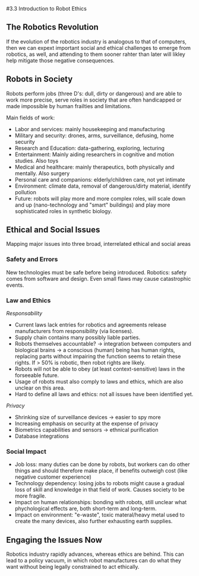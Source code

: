 #3.3 Introduction to Robot Ethics
## The Robotics Revolution
If the evolution of the robotics industry is analogous to that of computers, then we can
expext important social and ethical challenges to emerge from robotics, as well, and
attending to them sooner rahter than later will likley help mitigate those negative
consequences.

## Robots in Society
Robots perform jobs (three D's: dull, dirty or dangerous) and are able to work more
precise, serve roles in society that are often handicapped or made impossible by human
frailties and limitations.

Main fields of work:

* Labor and services: mainly housekeeping and manufacturing
* Military and security: drones, arms, surveillance, defusing, home security
* Research and Education: data-gathering, exploring, lecturing
* Entertainment: Mainly aiding researchers in cognitive and motion studies. Also toys
* Medical and healthcare: mainly therapeutics, both physically and mentally. Also surgery
* Personal care and companions: elderly/children care, not yet intimate
* Environment: climate data, removal of dangerous/dirty material, identify pollution
* Future: robots will play more and more complex roles, will scale down and up (nano-technology and "smart" buildings) and play more sophisticated roles in synthetic biology.

## Ethical and Social Issues
Mapping major issues into three broad, interrelated ethical and social areas

### Safety and Errors
New technologies must be safe before being introduced.
Robotics: safety comes from software and design. Even small flaws may cause catastrophic events.

### Law and Ethics

*Responsability*

* Current laws lack entries for robotics and agreements release manufacturers from responsibility (via licenses).
* Supply chain contains many possibly liable parties.
* Robots themselves accountable? -> integration between computers and biological brains -> a conscious (human) being has human rights, replacing parts without impairing the function seems to retain these rights. If > 50% is robotic, then robot rights are likely.
* Robots will not be able to obey (at least context-sensitive) laws in the forseeable future.
* Usage of robots must also comply to laws and ethics, which are also unclear on this area.
* Hard to define all laws and ethics: not all issues have been identified yet.

*Privacy*

* Shrinking size of surveillance devices -> easier to spy more
* Increasing emphasis on security at the expense of privacy
* Biometrics capabilities and sensors -> ethnical purification
* Database integrations

### Social Impact

* Job loss: many duties can be done by robots, but workers can do other things and should therefore make place, if benefits outweigh cost (like negative customer experience)
* Technology dependency: losing jobs to robots might cause a gradual loss of skill and knowledge in that field of work. Causes society to be more fragile.
* Impact on human relationships: bonding with robots, still unclear what phychological effects are, both short-term and long-term.
* Impact on environment: "e-waste", toxic materal/heavy metal used to create the many devices, also further exhausting earth supplies.

## Engaging the Issues Now
Robotics industry rapidly advances, whereas ethics are behind. This can lead to a policy vacuum, in which robot manufactures can do what they want without being legally constrained to act ethically.